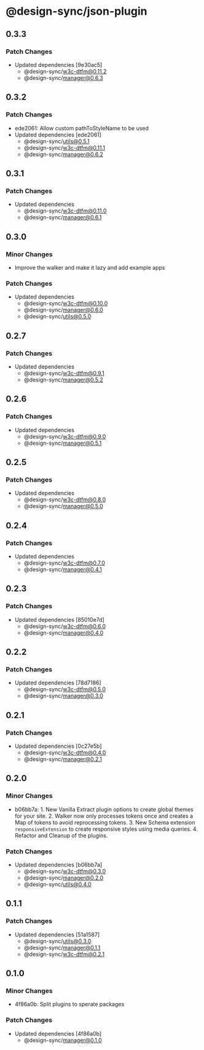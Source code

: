 # @design-sync/json-plugin

## 0.3.3

### Patch Changes

- Updated dependencies [9e30ac5]
  - @design-sync/w3c-dtfm@0.11.2
  - @design-sync/manager@0.6.3

## 0.3.2

### Patch Changes

- ede2061: Allow custom pathToStyleName to be used
- Updated dependencies [ede2061]
  - @design-sync/utils@0.5.1
  - @design-sync/w3c-dtfm@0.11.1
  - @design-sync/manager@0.6.2

## 0.3.1

### Patch Changes

- Updated dependencies
  - @design-sync/w3c-dtfm@0.11.0
  - @design-sync/manager@0.6.1

## 0.3.0

### Minor Changes

- Improve the walker and make it lazy and add example apps

### Patch Changes

- Updated dependencies
  - @design-sync/w3c-dtfm@0.10.0
  - @design-sync/manager@0.6.0
  - @design-sync/utils@0.5.0

## 0.2.7

### Patch Changes

- Updated dependencies
  - @design-sync/w3c-dtfm@0.9.1
  - @design-sync/manager@0.5.2

## 0.2.6

### Patch Changes

- Updated dependencies
  - @design-sync/w3c-dtfm@0.9.0
  - @design-sync/manager@0.5.1

## 0.2.5

### Patch Changes

- Updated dependencies
  - @design-sync/w3c-dtfm@0.8.0
  - @design-sync/manager@0.5.0

## 0.2.4

### Patch Changes

- Updated dependencies
  - @design-sync/w3c-dtfm@0.7.0
  - @design-sync/manager@0.4.1

## 0.2.3

### Patch Changes

- Updated dependencies [85010e7d]
  - @design-sync/w3c-dtfm@0.6.0
  - @design-sync/manager@0.4.0

## 0.2.2

### Patch Changes

- Updated dependencies [78d7186]
  - @design-sync/w3c-dtfm@0.5.0
  - @design-sync/manager@0.3.0

## 0.2.1

### Patch Changes

- Updated dependencies [0c27e5b]
  - @design-sync/w3c-dtfm@0.4.0
  - @design-sync/manager@0.2.1

## 0.2.0

### Minor Changes

- b06bb7a: 1. New Vanilla Extract plugin options to create global themes for your site. 2. Walker now only processes tokens once and creates a Map of tokens to avoid reprocessing tokens. 3. New Schema extension `responsiveExtension` to create responsive styles using media queries. 4. Refactor and Cleanup of the plugins.

### Patch Changes

- Updated dependencies [b06bb7a]
  - @design-sync/w3c-dtfm@0.3.0
  - @design-sync/manager@0.2.0
  - @design-sync/utils@0.4.0

## 0.1.1

### Patch Changes

- Updated dependencies [51a1587]
  - @design-sync/utils@0.3.0
  - @design-sync/manager@0.1.1
  - @design-sync/w3c-dtfm@0.2.1

## 0.1.0

### Minor Changes

- 4f86a0b: Split plugins to sperate packages

### Patch Changes

- Updated dependencies [4f86a0b]
  - @design-sync/manager@0.1.0
